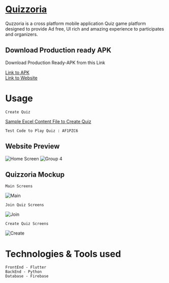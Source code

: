 <h1><a href="https://quizzoria.pythonanywhere.com/">Quizzoria</a></h1>

Quzzoria is a cross platform mobile application Quiz game platform designed to provide Ad free, UI rich and amazing experience to participates and organizers. 

## Download Production ready APK

Download Production Ready-APK from this Link

[Link to APK](https://drive.google.com/file/d/1QXkj8y69bfnac481hWdTZ7AoRMt-SNOy/view?usp=sharing "Quizzoria APK")
</br>
[Link to Website](https://quizzoria.pythonanywhere.com/ "Quizzoria")

# Usage
```
Create Quiz
```
[Sample Excel Content File to Create Quiz](https://github.com/Atri10/Quizzoria-Web/files/7063569/Content.xlsx)

```
Test Code to Play Quiz : AF1PZC6
```

## Website Preview

![Home Screen](https://user-images.githubusercontent.com/64589033/131053050-9492063e-d0ee-4cc6-b109-ca77bd2a6742.png)
![Group 4](https://user-images.githubusercontent.com/64589033/131053179-09d79ca6-3a72-4c76-bd62-fe94b51464f5.png)

## Quizzoria Mockup
```
Main Screens
```
![Main](https://user-images.githubusercontent.com/64589033/131053651-e10c77e5-144e-4cfc-8ac7-53bbae99e00c.png)
```
Join Quiz Screens
```
![Join](https://user-images.githubusercontent.com/64589033/131057292-239e0284-c21d-4a1f-895f-b5463d3e3145.png)

```
Create Quiz Screens
```
![Create](https://user-images.githubusercontent.com/64589033/131053663-474855b4-bea4-489a-bbcc-7a45303aa22f.png)



# Technologies & Tools used
```
FrontEnd - Flutter
BackEnd - Python
Database - Firebase
```






